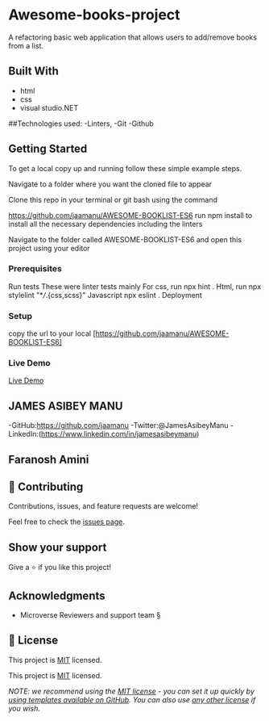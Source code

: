 # Awesome-books-project

A refactoring basic web application that allows users to add/remove books from a list.

## Built With

- html 
- css
- visual studio.NET

##Technologies used: 
-Linters, 
-Git
-Github

## Getting Started

To get a local copy up and running follow these simple example steps.

Navigate to a folder where you want the cloned file to appear

Clone this repo in your terminal or git bash using the command

https://github.com/jaamanu/AWESOME-BOOKLIST-ES6
run npm install to install all the necessary dependencies including the linters

Navigate to the folder called AWESOME-BOOKLIST-ES6 and open this project using your editor

### Prerequisites
Run tests
These were linter tests mainly
For css, run npx hint .
Html, run npx stylelint "\*_/_.{css,scss}"
Javascript npx eslint .
Deployment


### Setup
copy the url to your local [https://github.com/jaamanu/AWESOME-BOOKLIST-ES6]

### Live Demo 
[Live Demo](https://github.com/jaamanu/AWESOME-BOOKLIST-ES6)

## JAMES ASIBEY MANU

-GitHub:https://github.com/jaamanu
-Twitter:@JamesAsibeyManu
-LinkedIn:(https://www.linkedin.com/in/jamesasibeymanu)

## Faranosh Amini


## 🤝 Contributing

Contributions, issues, and feature requests are welcome!

Feel free to check the [issues page](../../issues/).

## Show your support

Give a ⭐️ if you like this project!

## Acknowledgments
- Microverse Reviewers and support team §

## 📝 License

This project is [MIT](./LICENSE) licensed.

This project is [MIT](./LICENSE) licensed.

_NOTE: we recommend using the [MIT license](https://choosealicense.com/licenses/mit/) - you can set it up quickly by [using templates available on GitHub](https://docs.github.com/en/communities/setting-up-your-project-for-healthy-contributions/adding-a-license-to-a-repository). You can also use [any other license](https://choosealicense.com/licenses/) if you wish._
